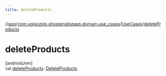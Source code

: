 ```yaml
---
title: deleteProducts
---
```

//[app](../../../index.html)/[com.ugisozols.shoppinglistapp.domain.use_cases](../index.html)/[UseCases](index.html)/[deleteProducts](delete-products.html)



# deleteProducts



[androidJvm]\
val [deleteProducts](delete-products.html): [DeleteProducts](../-delete-products/index.html)




